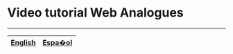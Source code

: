 # Video tutorial Web Analogues #



---

| [English ](http://code.google.com/p/webgis-analogues/wiki/VideoAnaloguesWeb?wl=en) | [Espa�ol](http://code.google.com/p/webgis-analogues/wiki/VideoAnaloguesWeb?wl=es) |
|:-----------------------------------------------------------------------------------|:------------------------------------------------------------------------------------|